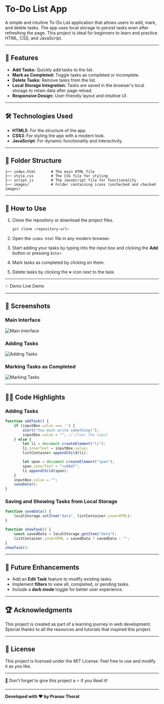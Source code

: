 # To-Do List App

A simple and intuitive To-Do List application that allows users to add, mark, and delete tasks. The app uses local storage to persist tasks even after refreshing the page. This project is ideal for beginners to learn and practice HTML, CSS, and JavaScript.

---

## 🌟 Features

- **Add Tasks:** Quickly add tasks to the list.
- **Mark as Completed:** Toggle tasks as completed or incomplete.
- **Delete Tasks:** Remove tasks from the list.
- **Local Storage Integration:** Tasks are saved in the browser's local storage to retain data after page reload.
- **Responsive Design:** User-friendly layout and intuitive UI.

---

## 🛠️ Technologies Used

- **HTML5**: For the structure of the app.
- **CSS3**: For styling the app with a modern look.
- **JavaScript**: For dynamic functionality and interactivity.

---

## 📂 Folder Structure

```
├── index.html       # The main HTML file
├── style.css        # The CSS file for styling
├── script.js        # The JavaScript file for functionality
├── images/          # Folder containing icons (unchecked and checked images)
```

---

## 🚀 How to Use

1. Clone the repository or download the project files.
   ```bash
   git clone <repository-url>
   ```

2. Open the `index.html` file in any modern browser.

3. Start adding your tasks by typing into the input box and clicking the **Add** button or pressing `Enter`.

4. Mark tasks as completed by clicking on them.

5. Delete tasks by clicking the **×** icon next to the task.

---

✨ Demo
Live Demo <!-- Add your deployed link here -->

---

## 📸 Screenshots

### Main Interface

![Main Interface](images/todo-screenshot.png)

### Adding Tasks

![Adding Tasks](images/add-task-screenshot.png)

### Marking Tasks as Completed

![Marking Tasks](images/mark-task-screenshot.png)

---

## 🧑‍💻 Code Highlights

### Adding Tasks
```javascript
function addTask() {
    if (inputBox.value === '') {
        alert("You must write something!");
        inputBox.value = ""; // Clear the input
    } else {
        let li = document.createElement("li");
        li.innerText = inputBox.value;
        listContainer.appendChild(li);

        let span = document.createElement("span");
        span.innerText = "\u00d7";
        li.appendChild(span);
    }
    inputBox.value = "";
    saveData();
}
```

### Saving and Showing Tasks from Local Storage
```javascript
function saveData() {
    localStorage.setItem("data", listContainer.innerHTML);
}

function showTask() {
    const savedData = localStorage.getItem("data");
    listContainer.innerHTML = savedData ? savedData : "";
}
showTask();
```

---

## 🤔 Future Enhancements

- Add an **Edit Task** feature to modify existing tasks.
- Implement **filters** to view all, completed, or pending tasks.
- Include a **dark mode** toggle for better user experience.

---

## 🏆 Acknowledgments

This project is created as part of a learning journey in web development. Special thanks to all the resources and tutorials that inspired this project.

---

## 📜 License

This project is licensed under the MIT License. Feel free to use and modify it as you like.

---

🌟 Don't forget to give this project a ⭐ if you liked it!

---

**Developed with ❤️ by Pranav Thorat**

